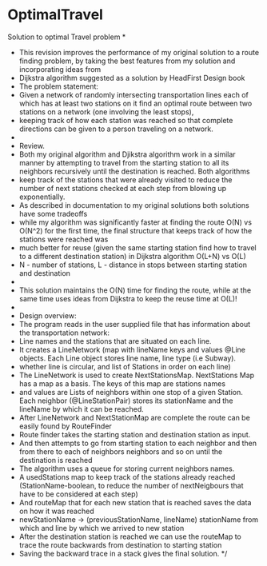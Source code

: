 # OptimalTravel
Solution to optimal Travel problem
*
 * This revision improves the performance of my original solution to a route finding problem, by taking the best features from my solution and incorporating ideas from
 * Dijkstra algorithm suggested as a solution by HeadFirst Design book
 * The problem statement:
 * Given a network of randomly intersecting transportation lines each of which has at least two stations on it find an optimal route between two stations on a network (one involving the least stops),
 * keeping track of how each station was reached so that complete directions can be given to a person traveling on a network.
 * 
 * Review.
 * Both my original algorithm and Djikstra algorithm work in a similar manner by attempting to travel from the starting station to all its neighbors recursively until the destination is reached. Both algorithms
 * keep track of the stations that were already visited to reduce the number of next stations checked at each step from blowing up exponentially.
 * As described in documentation to my original solutions both solutions have some tradeoffs
 * while my algorithm was significantly faster at finding the route O(N) vs O(N^2) for the first time, the final structure that keeps track of how the stations were reached was
 * much better for reuse (given the same starting station find how to travel to a different destination station) in Dijkstra algorithm O(L+N) vs O(L)
 * N - number of stations, L - distance in stops between starting station and destination
 * 
 * This solution maintains the O(N) time for finding the route, while at the same time uses ideas from Dijkstra to keep the reuse time at O(L)!
 * 
 * Design overview:
 * The program reads in the user supplied file that has information about the transportation network:
 * Line names and the stations that are situated on each line.
 * It creates a LineNetwork (map with lineName keys and values @Line objects. Each Line object stores line name, line type (i.e Subway).
 * whether line is circular, and list of Stations in order on each line)
 * The LineNetwork is used to create NextStationsMap. NextStations Map has a map as a basis. The keys of this map are stations names
 * and values are Lists of neighbors within one stop of a given Station. Each neighbor (@LineStationPair) stores its stationName and the lineName by which it can be reached.
 * After LineNetwork and NextStationMap are complete the route can be easily found by RouteFinder
 * Route finder takes the starting station and destination station as input.
 * And then attempts to go from starting station to each neighbor and then from there to each of neighbors neighbors and so on until the destination is reached
 * The algorithm uses a queue for storing current neighbors names.
 * A usedStations map to keep track of the stations already reached (StationName-boolean, to reduce the number of nextNeigbours that have to be considered at each step)
 * And routeMap that for each new station that is reached saves the data on how it was reached 
 * newStationName -> (previousStationName, lineName) stationName from which and line by which we arrived to new station
 * After the destination station is reached we can use the routeMap to trace the route backwards from destination to starting station
 * Saving the backward trace in a stack gives the final solution.
 */
